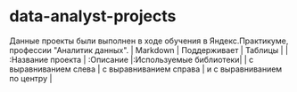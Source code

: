 # data-analyst-projects
Данные проекты были выполнен в ходе обучения в Яндекс.Практикуме, профессии "Аналитик данных".
| Markdown | Поддерживает | Таблицы |
| :Название проекта | :Описание |:Используемые библиотеки|
| с выравниванием слева | с выравниванием справа | и с выравниванием по центру |
